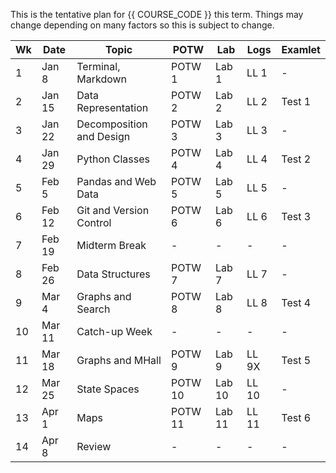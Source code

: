 This is the tentative plan for {{ COURSE_CODE }} this term.
Things may change depending on many factors so this is subject to change.

| Wk | Date   | Topic                    | POTW    | Lab    | Logs  | Examlet |
|----|--------|--------------------------|---------|--------|-------|---------|
| 1  | Jan 8  | Terminal, Markdown       | POTW 1  | Lab 1  | LL 1  | -       |
| 2  | Jan 15 | Data Representation      | POTW 2  | Lab 2  | LL 2  | Test 1  |
| 3  | Jan 22 | Decomposition and Design | POTW 3  | Lab 3  | LL 3  | -       |
| 4  | Jan 29 | Python Classes           | POTW 4  | Lab 4  | LL 4  | Test 2  |
| 5  | Feb 5  | Pandas and Web Data      | POTW 5  | Lab 5  | LL 5  | -       |
| 6  | Feb 12 | Git and Version Control  | POTW 6  | Lab 6  | LL 6  | Test 3  |
| 7  | Feb 19 | Midterm Break            | -       | -      | -     | -       |
| 8  | Feb 26 | Data Structures          | POTW 7  | Lab 7  | LL 7  | -       |
| 9  | Mar 4  | Graphs and Search        | POTW 8  | Lab 8  | LL 8  | Test 4  |
| 10 | Mar 11 | Catch-up Week            | -       | -      | -     | -       |
| 11 | Mar 18 | Graphs and MHall         | POTW 9  | Lab 9  | LL 9X | Test 5  |
| 12 | Mar 25 | State Spaces             | POTW 10 | Lab 10 | LL 10 | -       |
| 13 | Apr 1  | Maps                     | POTW 11 | Lab 11 | LL 11 | Test 6  |
| 14 | Apr 8  | Review                   | -       | -      | -     | -       |